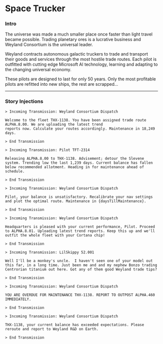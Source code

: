 # Space Trucker

### Intro
The universe was made a much smaller place once faster than light travel became possible.  Trading planetary ores is a lucrative business and Weyland Consortium is the universal leader.

Weyland contracts autonomous galactic truckers to trade and transport their goods and services through the most hostile trade routes. Each pilot is outfitted with cutting edge Microsoft AI technology, learning and adapting to the changing universal economy. 

These pilots are designed to last for only 50 years. Only the most profitable pilots are refitted into new ships, the rest are scrapped...

---
### Story Injections
```
> Incoming Transmission: Weyland Consortium Dispatch

Welcome to the fleet THX-1138. You have been assigned trade route ALPHA.8.00. We are uploading the latest trend 
reports now. Calculate your routes accordingly. Maintenance in 18,249 days.

> End Transmission
```

```
> Incoming Transmission: Pilot TFT-2314

Releasing ALPHA.8.00 to THX-1138. Advisement; detour the Slevene system. Trending low the last 1,239 days. Current balance has fallen below recommended allotment. Heading in for maintenance ahead of schedule.

> End Transmission
```

```
> Incoming Transmission: Weyland Consortium Dispatch

Pilot, your balance is unsatisfactory. Recalibrate your nav settings and plot the optimal route. Maintenance in {daysTillMaintenance}.

> End Transmission
```

```
> Incoming Transmission: Weyland Consortium Dispatch

Headquarters is pleased with your current performance, Pilot. Proceed to ALPHA.8.01. Uploading latest trend reports. Keep this up and we'll outfit the whole fleet with your Cortana chip!

> End Transmission
```

```
> Incoming Transmission: LilSkippy 52.001

Well I'll be a monkey's uncle.  I haven't seen one of your model out this far, in a long time. Just been me and and my nephew Bonzo trading Centrorian titanium out here. Got any of them good Weyland trade tips?

> End Transmission
```
```
> Incoming Transmission: Weyland Consortium Dispatch

YOU ARE OVERDUE FOR MAINTENANCE THX-1138. REPORT TO OUTPOST ALPHA.460 IMMEDIATELY.

> End Transmission
```

```
> Incoming Transmission: Weyland Consortium Dispatch

THX-1138, your current balance has exceeded expectations. Please reroute and report to Weyland R&D on Earth. 

> End Transmission
```
